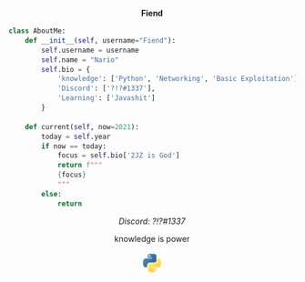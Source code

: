 <p align="center"><strong>Fiend</strong></p>

```python
class AboutMe:
    def __init__(self, username="Fiend"):
        self.username = username
        self.name = "Nario"
        self.bio = {
            'knowledge': ['Python', 'Networking', 'Basic Exploitation'],
            'Discord': ['?!?#1337'],
            'Learning': ['Javashit']
        }

    def current(self, now=2021):
        today = self.year
        if now == today:
            focus = self.bio['2JZ is God']
            return f"""
            {focus}
            """
        else:
            return 
```

<p align="center"><em>Discord: ?!?#1337</em></p>

<p align="center">
</p>

<p align="center">knowledge is power</p>
<p align="center"> <a href="https://www.python.org" target="_blank" rel="noreferrer"> <img src="https://raw.githubusercontent.com/devicons/devicon/master/icons/python/python-original.svg" alt="python" width="40" height="40"/> </a> </p>

